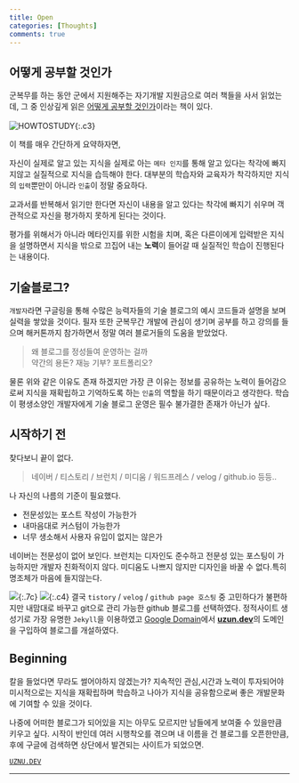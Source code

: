 ```yaml
---
title: Open
categories: [Thoughts]
comments: true
---
```


어떻게 공부할 것인가
---

군복무를 하는 동안 군에서 지원해주는 자기개발 지원금으로 여러 책들을 사서 읽었는데, 그 중 인상깊게 읽은 [어떻게 공부할 것인가](https://www.aladin.co.kr/shop/wproduct.aspx?ItemId=49588358)이라는 책이 있다.
<br/><br/>
![HOWTOSTUDY](https://img.ridicdn.net/cover/593000432/xxlarge){:.c3}

이 책를 매우 간단하게 요약하자면,

자신이 실제로 알고 있는 지식을 실제로 아는 `메타 인지`를 통해 알고 있다는 착각에 빠지지않고 실질적으로 지식을 습득해야 한다. 대부분의 학습자와 교육자가 착각하지만 지식의 `입력`뿐만이 아니라 `인출`이 정말 중요하다.

교과서를 반복해서 읽기만 한다면 자신이 내용을 알고 있다는 착각에 빠지기 쉬우며 객관적으로 자신을 평가하지 못하게 된다는 것이다.

평가를 위해서가 아니라 메타인지를 위한 시험을 치며, 혹은 다른이에게 입력받은 지식을 설명하면서 지식을 밖으로 끄집어 내는 **노력**이 들어갈 때 실질적인 학습이 진행된다는 내용이다. 


기술블로그?
---  

`개발자`라면 구글링을 통해 수많은 능력자들의 기술 블로그의 예시 코드들과 설명을 보며 실력을 쌓았을 것이다. 필자 또한 군복무간 개발에 관심이 생기며 공부를 하고 강의를 들으며 해커톤까지 참가하면서 정말 여러 블로거들의 도움을 받았었다. 

> 왜 블로그를 정성들여 운영하는 걸까  
약간의 용돈? 재능 기부? 포트폴리오?

물론 위와 같은 이유도 존재 하겠지만 가장 큰 이유는 정보를 공유하는 노력이 들어감으로써 지식을 재확립하고 기억하도록 하는 `인출`의 역할을 하기 때문이라고 생각한다. 학습이 평생소양인 개발자에게 기술 블로그 운영은 필수 불가결한 존재가 아닌가 싶다.

시작하기 전
---

찾다보니 끝이 없다.
>  네이버 / 티스토리 / 브런치 / 미디움 / 워드프레스 / velog / github.io 등등..


나 자신의 나름의 기준이 필요했다.


- 전문성있는 포스트 작성이 가능한가
- 내마음대로 커스텀이 가능한가
- 너무 생소해서 사용자 유입이 없지는 않은가


네이버는 전문성이 없어 보인다. 브런치는 디자인도 준수하고 전문성 있는 포스팅이 가능하지만 개발자 친화적이지 않다. 미디움도 나쁘지 않지만 디자인을 바꿀 수 없다.특히 명조체가 마음에 들지않는다.     

![](https://img.storyblok.com/fwmvlmb0fadHK5Xa5z_ojh8XltY=/840x0/filters:filters:fill(FFFFFF):filters:format(jpeg)/f/39898/1419x322/a7d54ce659/jekyll-logo.png){:.7c}
![](http://www.joshualevi.com/wp-content/uploads/2019/08/logo_google_domains_192px_Round_lockup.jpg){:.c4}
결국 `tistory` / `velog` / `github page 호스팅` 중 고민하다가 불편하지만 내맘대로 바꾸고 git으로 관리 가능한 github 블로그를 선택하였다. 정적사이트 생성기로 가장 유명한 `Jekyll`을 이용하였고 [Google Domain](http://domain.google)에서 [**uzun.dev**](https://uzun.dev)의 도메인을 구입하여 블로그를 개설하였다.

Beginning
---
칼을 들었다면 무라도 썰어야하지 않겠는가? 지속적인 관심,시간과 노력이 투자되어야 미시적으로는 지식을 재확립하며 학습하고 나아가 지식을 공유함으로써 좋은 개발문화에 기여할 수 있을 것이다. 

나중에 어떠한 블로그가 되어있을 지는 아무도 모르지만 남들에게 보여줄 수 있을만큼 키우고 싶다. 시작이 반인데 여러 시행착오를 겪으며 내 이름을 건 블로그를 오픈한만큼, 후에 구글에 검색하면 상단에서 발견되는 사이트가 되었으면.

[`UZNU.DEV`](/archive)


--------------




